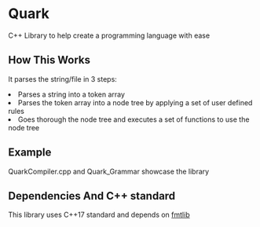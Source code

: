 # Quark
C++ Library to help create a programming language with ease

## How This Works

It parses the string/file in 3 steps:

<li>Parses a string into a token array</li>
<li>Parses the token array into a node tree by applying a set of user defined rules</li>
<li>Goes thorough the node tree and executes a set of functions to use the node tree</li>

## Example

QuarkCompiler.cpp and Quark_Grammar showcase the library

## Dependencies And C++ standard

This library uses C++17 standard and depends on <a href="https://github.com/fmtlib/fmt">fmtlib</a>
